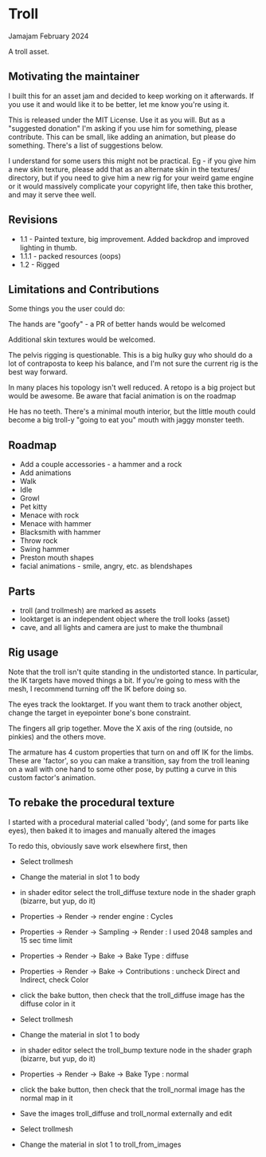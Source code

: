# Troll

Jamajam February 2024

A troll asset. 

## Motivating the maintainer

I built this for an asset jam and decided to keep working on it afterwards. If you use it and would like it
to be better, let me know you're using it.

This is released under the MIT License. Use it as you will. But as a "suggested donation" I'm asking if you use
him for something, please contribute. This can be small, like adding an animation, but please do something.
There's a list of suggestions below.

I understand for some users this might not be practical. Eg - if you give him a new skin texture, please
add that as an alternate skin in the textures/  directory, but if you need to give him a new rig for your
weird game engine or it would massively complicate your copyright life, then take this brother, and may
it serve thee well. 

## Revisions

 * 1.1  - Painted texture, big improvement. Added backdrop and improved lighting in thumb. 
 * 1.1.1 - packed resources (oops)
 * 1.2  - Rigged
 
## Limitations and Contributions

Some things you the user could do:

The hands are "goofy" - a PR of better hands would be welcomed

Additional skin textures would be welcomed.

The pelvis rigging is questionable. This is a big hulky guy who should do a lot of contraposta to
keep his balance, and I'm not sure the current rig is the best way forward.

In many places his topology isn't well reduced. A retopo is a big project but would be awesome. Be aware that
facial animation is on the roadmap

He has no teeth. There's a minimal mouth interior, but the little mouth could become a big troll-y "going to eat you" mouth
with jaggy monster teeth.



## Roadmap

 * Add a couple accessories - a hammer and a rock
 * Add animations
  * Walk
  * Idle
  * Growl
  * Pet kitty
  * Menace with rock
  * Menace with hammer
  * Blacksmith with hammer
  * Throw rock
  * Swing hammer
  * Preston mouth shapes
  * facial animations - smile, angry, etc. as blendshapes
 
## Parts
 
 * troll (and trollmesh) are marked as assets
 * looktarget is an independent object where the troll looks (asset)
 * cave, and all lights and camera are just to make the thumbnail

## Rig usage

Note that the troll isn't quite standing in the undistorted stance. In particular, the IK targets have moved things a bit.
If you're going to mess with the mesh, I recommend turning off the IK before doing so.

The eyes track the looktarget. If you want them to track another object, change the target in eyepointer bone's bone constraint.

The fingers all grip together. Move the X axis of the ring (outside, no pinkies) and the others move.

The armature has 4 custom properties that turn on and off IK for the limbs. These are 'factor', so you can make a transition,
say from the troll leaning on a wall with one hand to some other pose, by putting a curve in this custom factor's animation.

## To rebake the procedural texture

I started with a procedural material called 'body', (and some for parts like eyes),
then baked it to images and manually altered the images

To redo this, obviously save work elsewhere first, then 

* Select trollmesh
* Change the material in slot 1 to body
* in shader editor select the troll_diffuse texture node in the shader graph (bizarre, but yup, do it)

* Properties -> Render -> render engine : Cycles
* Properties -> Render -> Sampling -> Render : I used 2048 samples and 15 sec time limit
* Properties -> Render -> Bake -> Bake Type : diffuse
* Properties -> Render -> Bake -> Contributions : uncheck Direct and Indirect, check Color
* click the bake button, then check that the troll_diffuse image has the diffuse color in it

* Select trollmesh
* Change the material in slot 1 to body
* in shader editor select the troll_bump texture node in the shader graph (bizarre, but yup, do it)
* Properties -> Render -> Bake -> Bake Type : normal
* click the bake button, then check that the troll_normal image has the normal map in it

* Save the images troll_diffuse and troll_normal externally and edit
* Select trollmesh
* Change the material in slot 1 to troll_from_images




